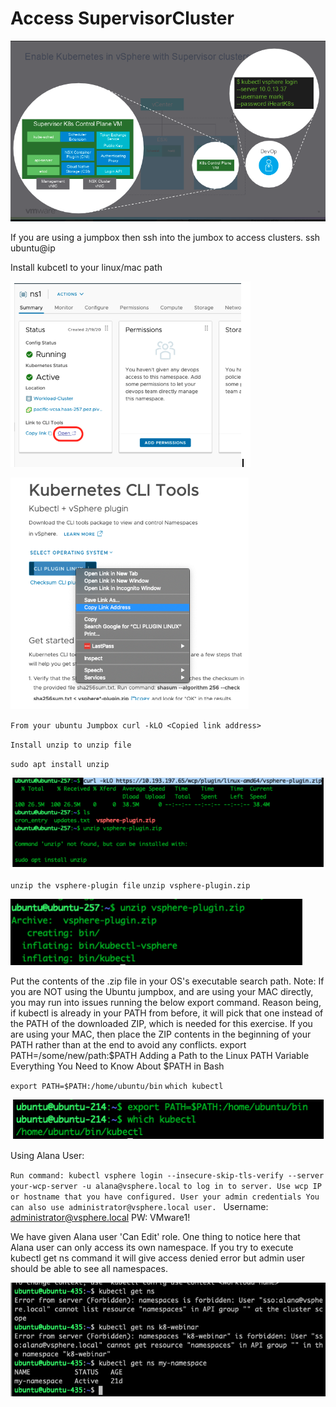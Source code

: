 # Access SupervisorCluster

![](../.././images/supervisor1.png)

If you are using a jumpbox then ssh into the jumbox to access clusters.
ssh ubuntu@ip

Install kubcetl to your linux/mac path

![](../.././images/kubectl3.png)

![](../.././images/kubectl4.png)

`From your ubuntu Jumpbox curl -kLO <Copied link address>`

`Install unzip to unzip file`

`sudo apt install unzip`


![](../.././images/kubectl5.png)

`unzip the vsphere-plugin file`
`unzip vsphere-plugin.zip`

![](../.././images/kubectl6.png)

Put the contents of the .zip file in your OS's executable search path.
Note: If you are NOT using the Ubuntu jumpbox, and are using your MAC directly, you may run into issues running the below export command. Reason being,  if  kubectl is already in your PATH from before, it will pick that one instead of the PATH of the downloaded ZIP, which is needed for this exercise. If you are using your MAC, then place the ZIP contents in the beginning of your PATH rather than at the end to avoid any conflicts. 
export PATH=/some/new/path:$PATH
Adding a Path to the Linux PATH Variable
Everything You Need to Know About $PATH in Bash

`export PATH=$PATH:/home/ubuntu/bin`
`which kubectl`

![](../.././images/kubectl7.png)

Using Alana User:

`Run command: kubectl vsphere login --insecure-skip-tls-verify --server your-wcp-server -u alana@vsphere.local`
`to log in to server. Use wcp IP or hostname that you have configured. User your admin credentials
You can also use administrator@vsphere.local user.
`
Username: administrator@vsphere.local
PW: VMware1!

We have given Alana user 'Can Edit' role. One thing to notice here that Alana user can only access its own namespace. If you try to execute kubectl get ns command it will give access denied error but admin user should be able to see all namespaces.

![](../../images/alana.png)



